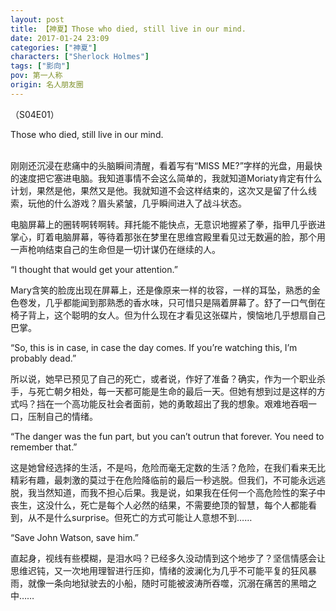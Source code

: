 ```yaml
---
layout: post
title: 【神夏】Those who died, still live in our mind.
date: 2017-01-24 23:09
categories: ["神夏"]
characters: ["Sherlock Holmes"]
tags: ["影向"]
pov: 第一人称
origin: 名人朋友圈
---
```


（S04E01）

Those who died, still live in our mind.
<br><br>

刚刚还沉浸在悲痛中的头脑瞬间清醒，看着写有“MISS ME?”字样的光盘，用最快的速度把它塞进电脑。我知道事情不会这么简单的，我就知道Moriaty肯定有什么计划，果然是他，果然又是他。我就知道不会这样结束的，这次又是留了什么线索，玩他的什么游戏？眉头紧皱，几乎瞬间进入了战斗状态。

电脑屏幕上的圈转啊转啊转。拜托能不能快点，无意识地握紧了拳，指甲几乎嵌进掌心，盯着电脑屏幕，等待着那张在梦里在思维宫殿里看见过无数遍的脸，那个用一声枪响结束自己的生命但是一切计谋仍在继续的人。

“I thought that would get your attention.”

Mary含笑的脸庞出现在屏幕上，还是像原来一样的妆容，一样的耳坠，熟悉的金色卷发，几乎都能闻到那熟悉的香水味，只可惜只是隔着屏幕了。舒了一口气倒在椅子背上，这个聪明的女人。但为什么现在才看见这张碟片，懊恼地几乎想扇自己巴掌。

“So, this is in case, in case the day comes. If you’re watching this, I’m probably dead.”

所以说，她早已预见了自己的死亡，或者说，作好了准备？确实，作为一个职业杀手，与死亡朝夕相处，每一天都可能是生命的最后一天。但她有想到过是这样的方式吗？挡在一个高功能反社会者面前，她的勇敢超出了我的想象。艰难地吞咽一口，压制自己的情绪。

“The danger was the fun part, but you can’t outrun that forever. You need to remember that.”

这是她曾经选择的生活，不是吗，危险而毫无定数的生活？危险，在我们看来无比精彩有趣，最刺激的莫过于在危险降临前的最后一秒逃脱。但我们，不可能永远逃脱，我当然知道，而我不担心后果。我是说，如果我在任何一个高危险性的案子中丧生，这没什么，死亡是每个人必然的结果，不需要绝顶的智慧，每个人都能看到，从不是什么surprise。但死亡的方式可能让人意想不到……

“Save John Watson, save him.”

直起身，视线有些模糊，是泪水吗？已经多久没动情到这个地步了？坚信情感会让思维迟钝，又一次地用理智进行压抑，情绪的波澜化为几乎不可能平复的狂风暴雨，就像一条向地狱驶去的小船，随时可能被波涛所吞噬，沉溺在痛苦的黑暗之中……
